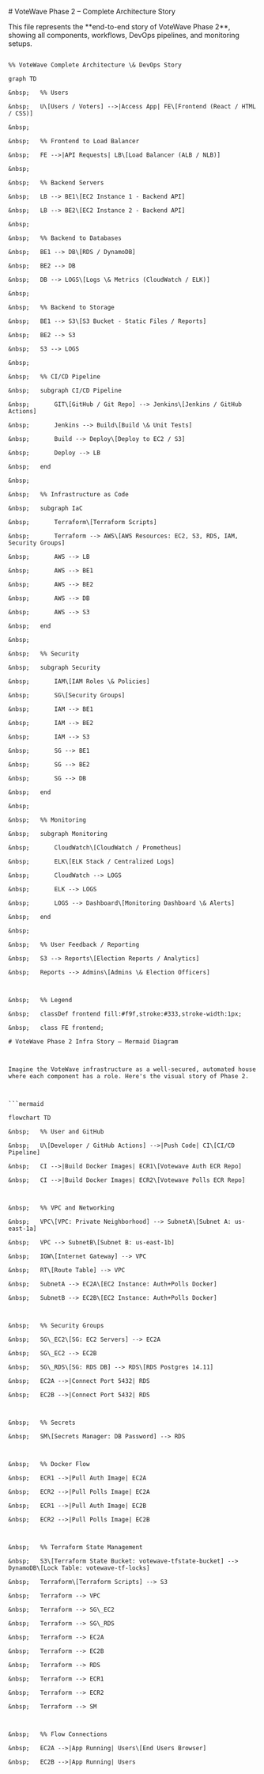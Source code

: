 \# VoteWave Phase 2 – Complete Architecture Story



This file represents the \*\*end-to-end story of VoteWave Phase 2\*\*, showing all components, workflows, DevOps pipelines, and monitoring setups.



```mermaid

%% VoteWave Complete Architecture \& DevOps Story

graph TD

&nbsp;   %% Users

&nbsp;   U\[Users / Voters] -->|Access App| FE\[Frontend (React / HTML / CSS)]

&nbsp;   

&nbsp;   %% Frontend to Load Balancer

&nbsp;   FE -->|API Requests| LB\[Load Balancer (ALB / NLB)]

&nbsp;   

&nbsp;   %% Backend Servers

&nbsp;   LB --> BE1\[EC2 Instance 1 - Backend API]

&nbsp;   LB --> BE2\[EC2 Instance 2 - Backend API]

&nbsp;   

&nbsp;   %% Backend to Databases

&nbsp;   BE1 --> DB\[RDS / DynamoDB]

&nbsp;   BE2 --> DB

&nbsp;   DB --> LOGS\[Logs \& Metrics (CloudWatch / ELK)]

&nbsp;   

&nbsp;   %% Backend to Storage

&nbsp;   BE1 --> S3\[S3 Bucket - Static Files / Reports]

&nbsp;   BE2 --> S3

&nbsp;   S3 --> LOGS

&nbsp;   

&nbsp;   %% CI/CD Pipeline

&nbsp;   subgraph CI/CD Pipeline

&nbsp;       GIT\[GitHub / Git Repo] --> Jenkins\[Jenkins / GitHub Actions]

&nbsp;       Jenkins --> Build\[Build \& Unit Tests]

&nbsp;       Build --> Deploy\[Deploy to EC2 / S3]

&nbsp;       Deploy --> LB

&nbsp;   end

&nbsp;   

&nbsp;   %% Infrastructure as Code

&nbsp;   subgraph IaC

&nbsp;       Terraform\[Terraform Scripts]

&nbsp;       Terraform --> AWS\[AWS Resources: EC2, S3, RDS, IAM, Security Groups]

&nbsp;       AWS --> LB

&nbsp;       AWS --> BE1

&nbsp;       AWS --> BE2

&nbsp;       AWS --> DB

&nbsp;       AWS --> S3

&nbsp;   end

&nbsp;   

&nbsp;   %% Security

&nbsp;   subgraph Security

&nbsp;       IAM\[IAM Roles \& Policies]

&nbsp;       SG\[Security Groups]

&nbsp;       IAM --> BE1

&nbsp;       IAM --> BE2

&nbsp;       IAM --> S3

&nbsp;       SG --> BE1

&nbsp;       SG --> BE2

&nbsp;       SG --> DB

&nbsp;   end

&nbsp;   

&nbsp;   %% Monitoring

&nbsp;   subgraph Monitoring

&nbsp;       CloudWatch\[CloudWatch / Prometheus]

&nbsp;       ELK\[ELK Stack / Centralized Logs]

&nbsp;       CloudWatch --> LOGS

&nbsp;       ELK --> LOGS

&nbsp;       LOGS --> Dashboard\[Monitoring Dashboard \& Alerts]

&nbsp;   end

&nbsp;   

&nbsp;   %% User Feedback / Reporting

&nbsp;   S3 --> Reports\[Election Reports / Analytics]

&nbsp;   Reports --> Admins\[Admins \& Election Officers]



&nbsp;   %% Legend

&nbsp;   classDef frontend fill:#f9f,stroke:#333,stroke-width:1px;

&nbsp;   class FE frontend;

# VoteWave Phase 2 Infra Story – Mermaid Diagram



Imagine the VoteWave infrastructure as a well-secured, automated house where each component has a role. Here's the visual story of Phase 2.



```mermaid

flowchart TD

&nbsp;   %% User and GitHub

&nbsp;   U\[Developer / GitHub Actions] -->|Push Code| CI\[CI/CD Pipeline]

&nbsp;   CI -->|Build Docker Images| ECR1\[Votewave Auth ECR Repo]

&nbsp;   CI -->|Build Docker Images| ECR2\[Votewave Polls ECR Repo]



&nbsp;   %% VPC and Networking

&nbsp;   VPC\[VPC: Private Neighborhood] --> SubnetA\[Subnet A: us-east-1a]

&nbsp;   VPC --> SubnetB\[Subnet B: us-east-1b]

&nbsp;   IGW\[Internet Gateway] --> VPC

&nbsp;   RT\[Route Table] --> VPC

&nbsp;   SubnetA --> EC2A\[EC2 Instance: Auth+Polls Docker]

&nbsp;   SubnetB --> EC2B\[EC2 Instance: Auth+Polls Docker]



&nbsp;   %% Security Groups

&nbsp;   SG\_EC2\[SG: EC2 Servers] --> EC2A

&nbsp;   SG\_EC2 --> EC2B

&nbsp;   SG\_RDS\[SG: RDS DB] --> RDS\[RDS Postgres 14.11]

&nbsp;   EC2A -->|Connect Port 5432| RDS

&nbsp;   EC2B -->|Connect Port 5432| RDS



&nbsp;   %% Secrets

&nbsp;   SM\[Secrets Manager: DB Password] --> RDS



&nbsp;   %% Docker Flow

&nbsp;   ECR1 -->|Pull Auth Image| EC2A

&nbsp;   ECR2 -->|Pull Polls Image| EC2A

&nbsp;   ECR1 -->|Pull Auth Image| EC2B

&nbsp;   ECR2 -->|Pull Polls Image| EC2B



&nbsp;   %% Terraform State Management

&nbsp;   S3\[Terraform State Bucket: votewave-tfstate-bucket] --> DynamoDB\[Lock Table: votewave-tf-locks]

&nbsp;   Terraform\[Terraform Scripts] --> S3

&nbsp;   Terraform --> VPC

&nbsp;   Terraform --> SG\_EC2

&nbsp;   Terraform --> SG\_RDS

&nbsp;   Terraform --> EC2A

&nbsp;   Terraform --> EC2B

&nbsp;   Terraform --> RDS

&nbsp;   Terraform --> ECR1

&nbsp;   Terraform --> ECR2

&nbsp;   Terraform --> SM



&nbsp;   %% Flow Connections

&nbsp;   EC2A -->|App Running| Users\[End Users Browser]

&nbsp;   EC2B -->|App Running| Users







